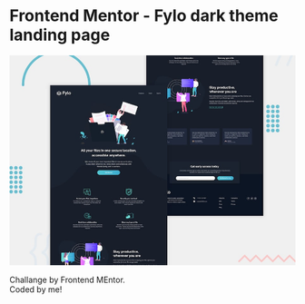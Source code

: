 # Frontend Mentor - Fylo dark theme landing page

![Design preview for the Fylo dark theme landing page challenge](./design/desktop-preview.jpg)

Challange by Frontend MEntor. <br/>
Coded by me!
